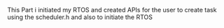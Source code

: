 This Part i initiated my RTOS and created APIs for the user
to create task using the scheduler.h and also to initiate the RTOS
